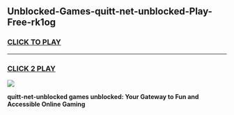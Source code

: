 
## Unblocked-Games-quitt-net-unblocked-Play-Free-rk1og
<h3>
<a href="https://premium76.site?title=quitt-net-unblocked&ref=20M">CLICK TO PLAY</a></h3>
<hr>

<h3>
<a href="https://premium76.site?title=quitt-net-unblocked&ref=20M">CLICK 2 PLAY</a>
  
</h3>

<a href="https://premium76.site?title=quitt-net-unblocked&ref=19M"><img src="https://clearcache.store/games.png"></a>


**quitt-net-unblocked games unblocked: Your Gateway to Fun and Accessible Online Gaming**
